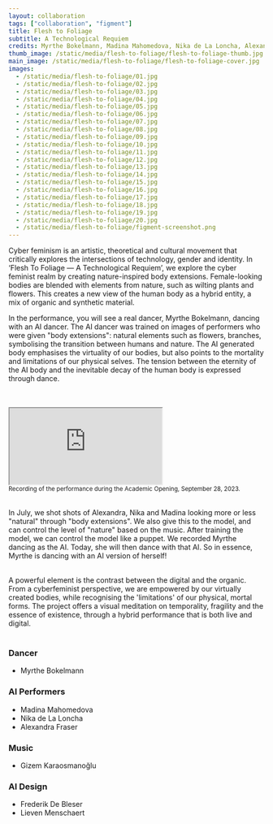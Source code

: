 ```yaml
---
layout: collaboration
tags: ["collaboration", "figment"]
title: Flesh to Foliage
subtitle: A Technological Requiem
credits: Myrthe Bokelmann, Madina Mahomedova, Nika de La Loncha, Alexandra Fraser, Gizem Karaosmanoğlu, Frederik De Bleser, Lieven Menschaert
thumb_image: /static/media/flesh-to-foliage/flesh-to-foliage-thumb.jpg
main_image: /static/media/flesh-to-foliage/flesh-to-foliage-cover.jpg
images:
  - /static/media/flesh-to-foliage/01.jpg
  - /static/media/flesh-to-foliage/02.jpg
  - /static/media/flesh-to-foliage/03.jpg
  - /static/media/flesh-to-foliage/04.jpg
  - /static/media/flesh-to-foliage/05.jpg
  - /static/media/flesh-to-foliage/06.jpg
  - /static/media/flesh-to-foliage/07.jpg
  - /static/media/flesh-to-foliage/08.jpg
  - /static/media/flesh-to-foliage/09.jpg
  - /static/media/flesh-to-foliage/10.jpg
  - /static/media/flesh-to-foliage/11.jpg
  - /static/media/flesh-to-foliage/12.jpg
  - /static/media/flesh-to-foliage/13.jpg
  - /static/media/flesh-to-foliage/14.jpg
  - /static/media/flesh-to-foliage/15.jpg
  - /static/media/flesh-to-foliage/16.jpg
  - /static/media/flesh-to-foliage/17.jpg
  - /static/media/flesh-to-foliage/18.jpg
  - /static/media/flesh-to-foliage/19.jpg
  - /static/media/flesh-to-foliage/20.jpg
  - /static/media/flesh-to-foliage/figment-screenshot.png
---
```


Cyber feminism is an artistic, theoretical and cultural movement that critically explores the intersections of technology, gender and identity. In ‘Flesh To Foliage — A Technological Requiem’, we explore the cyber feminist realm by creating nature-inspired body extensions. Female-looking bodies are blended with elements from nature, such as wilting plants and flowers. This creates a new view of the human body as a hybrid entity, a mix of organic and synthetic material.

In the performance, you will see a real dancer, Myrthe Bokelmann, dancing with an AI dancer. The AI dancer was trained on images of performers who were given "body extensions": natural elements such as flowers, branches, symbolising the transition between humans and nature. The AI generated body emphasises the virtuality of our bodies, but also points to the mortality and limitations of our physical selves. The tension between the eternity of the AI body and the inevitable decay of the human body is expressed through dance.

<br>
<br>
<div class="embed-responsive embed-responsive-16by9">
  <iframe class="embed-responsive-item" src="https://www.youtube.com/embed/lrJZc3mONKI"></iframe>
</div>
<small>Recording of the performance during the Academic Opening, September 28, 2023.</small>
<br><br>

In July, we shot shots of Alexandra, Nika and Madina looking more or less "natural" through "body extensions". We also give this to the model, and can control the level of "nature" based on the music. After training the model, we can control the model like a puppet. We recorded Myrthe dancing as the AI. Today, she will then dance with that AI. So in essence, Myrthe is dancing with an AI version of herself!
<br><br>

A powerful element is the contrast between the digital and the organic. From a cyberfeminist perspective, we are empowered by our virtually created bodies, while recognising the 'limitations' of our physical, mortal forms. The project offers a visual meditation on temporality, fragility and the essence of existence, through a hybrid performance that is both live and digital.
<br>
<br>

### Dancer

- Myrthe Bokelmann

### AI Performers

- Madina Mahomedova
- Nika de La Loncha
- Alexandra Fraser

### Music

- Gizem Karaosmanoğlu

### AI Design

- Frederik De Bleser
- Lieven Menschaert
